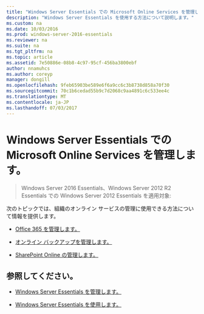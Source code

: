 ```yaml
---
title: "Windows Server Essentials での Microsoft Online Services を管理します。"
description: "Windows Server Essentials を使用する方法について説明します。"
ms.custom: na
ms.date: 10/03/2016
ms.prod: windows-server-2016-essentials
ms.reviewer: na
ms.suite: na
ms.tgt_pltfrm: na
ms.topic: article
ms.assetid: 7e50886e-08b8-4c97-95cf-456ba3800ebf
author: nnamuhcs
ms.author: coreyp
manager: dongill
ms.openlocfilehash: 9feb65903be589e6f6a9cc6c3b8738d858a70f30
ms.sourcegitcommit: 70c1b6cedad55b9c7d2068c9aa4891c6c533ee4c
ms.translationtype: MT
ms.contentlocale: ja-JP
ms.lasthandoff: 07/03/2017
---
```

# <a name="manage-microsoft-online-services-in-windows-server-essentials"></a>Windows Server Essentials での Microsoft Online Services を管理します。

>Windows Server 2016 Essentials、Windows Server 2012 R2 Essentials での Windows Server 2012 Essentials を適用対象:

次のトピックでは、組織のオンライン サービスの管理に使用できる方法について情報を提供します。  
  
-   [Office 365 を管理します。](Manage-Office-365-in-Windows-Server-Essentials.md)   
  
-   [オンライン バックアップを管理します。](Manage-Online-Backup-in-Windows-Server-Essentials.md)  
  
-   [SharePoint Online の管理します。](Manage-SharePoint-Online-in-Windows-Server-Essentials.md)  
  
## <a name="see-also"></a>参照してください。  
  
-   [Windows Server Essentials を管理します。](Manage-Windows-Server-Essentials.md)  
  
-   [Windows Server Essentials を使用します。](../use/Use-Windows-Server-Essentials.md)